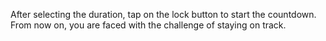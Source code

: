 After selecting the duration, tap on the lock button to start the countdown. From now on, you are faced with the challenge of staying on track.